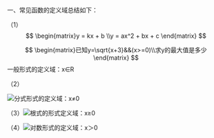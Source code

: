 一、常见函数的定义域总结如下：

（1）$$ \begin{matrix}y = kx + b \\y = ax^2 + bx + c \end{matrix}  $$

$$ \begin{matrix}已知y=\sqrt{x+3}&&(x>=0)\\求y的最大值是多少 \end{matrix} $$
一般形式的定义域：x∈R

（2）

![](https://wkrtcs.bdimg.com/rtcs/image?w=41&md5sum=79eb1806f47794a099d5c69dc9b412df&sign=3dd88fc335&rtcs_flag=1&rtcs_ver=3&l=webapp&bucketNum=167&ipr=%7B%22c%22%3A%22word%2Fmedia%2Fimage2.png%22%2C%22dataType%22%3A%22gif%22%2C%22h%22%3A39.933333333333%2C%22t%22%3A%22img%22%2C%22w%22%3A41%7D)分式形式的定义域：x≠0

（3）![](https://wkrtcs.bdimg.com/rtcs/image?w=51.8&md5sum=79eb1806f47794a099d5c69dc9b412df&sign=3dd88fc335&rtcs_flag=1&rtcs_ver=3&l=webapp&bucketNum=167&ipr=%7B%22c%22%3A%22word%2Fmedia%2Fimage3.png%22%2C%22dataType%22%3A%22gif%22%2C%22h%22%3A23.733333333333%2C%22t%22%3A%22img%22%2C%22w%22%3A51.8%7D)根式的形式定义域：x≥0

（4）![](https://wkrtcs.bdimg.com/rtcs/image?w=69.066666666667&md5sum=79eb1806f47794a099d5c69dc9b412df&sign=3dd88fc335&rtcs_flag=1&rtcs_ver=3&l=webapp&bucketNum=167&ipr=%7B%22c%22%3A%22word%2Fmedia%2Fimage4.png%22%2C%22dataType%22%3A%22gif%22%2C%22h%22%3A23.733333333333%2C%22t%22%3A%22img%22%2C%22w%22%3A69.066666666667%7D)对数形式的定义域：x＞0